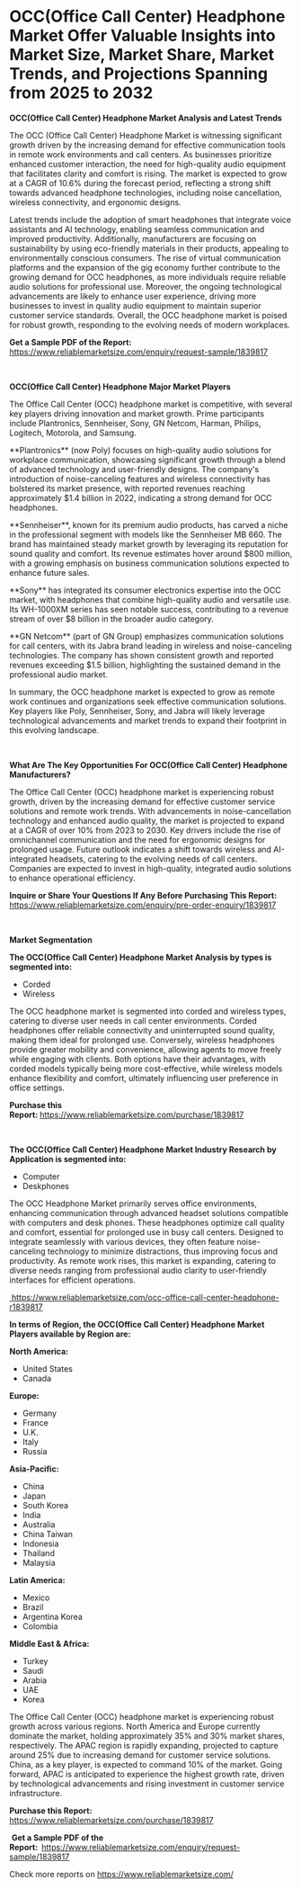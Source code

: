<p><h1>OCC(Office Call Center) Headphone Market Offer Valuable Insights into Market Size, Market Share, Market Trends, and Projections Spanning from 2025 to 2032</h1></p><p><strong>OCC(Office Call Center) Headphone Market Analysis and Latest Trends</strong></p>
<p><p>The OCC (Office Call Center) Headphone Market is witnessing significant growth driven by the increasing demand for effective communication tools in remote work environments and call centers. As businesses prioritize enhanced customer interaction, the need for high-quality audio equipment that facilitates clarity and comfort is rising. The market is expected to grow at a CAGR of 10.6% during the forecast period, reflecting a strong shift towards advanced headphone technologies, including noise cancellation, wireless connectivity, and ergonomic designs.</p><p>Latest trends include the adoption of smart headphones that integrate voice assistants and AI technology, enabling seamless communication and improved productivity. Additionally, manufacturers are focusing on sustainability by using eco-friendly materials in their products, appealing to environmentally conscious consumers. The rise of virtual communication platforms and the expansion of the gig economy further contribute to the growing demand for OCC headphones, as more individuals require reliable audio solutions for professional use. Moreover, the ongoing technological advancements are likely to enhance user experience, driving more businesses to invest in quality audio equipment to maintain superior customer service standards. Overall, the OCC headphone market is poised for robust growth, responding to the evolving needs of modern workplaces.</p></p>
<p><strong>Get a Sample PDF of the Report:&nbsp;</strong> <a href="https://www.reliablemarketsize.com/enquiry/request-sample/1839817?utm_campaign=2481&utm_medium=2&utm_source=Github&utm_content=ia&utm_term=06042025&utm_id=occoffice-call-center-headphone">https://www.reliablemarketsize.com/enquiry/request-sample/1839817</a></p>
<p>&nbsp;</p>
<p><strong>OCC(Office Call Center) Headphone Major Market Players</strong></p>
<p><p>The Office Call Center (OCC) headphone market is competitive, with several key players driving innovation and market growth. Prime participants include Plantronics, Sennheiser, Sony, GN Netcom, Harman, Philips, Logitech, Motorola, and Samsung. </p><p>**Plantronics** (now Poly) focuses on high-quality audio solutions for workplace communication, showcasing significant growth through a blend of advanced technology and user-friendly designs. The company's introduction of noise-canceling features and wireless connectivity has bolstered its market presence, with reported revenues reaching approximately $1.4 billion in 2022, indicating a strong demand for OCC headphones.</p><p>**Sennheiser**, known for its premium audio products, has carved a niche in the professional segment with models like the Sennheiser MB 660. The brand has maintained steady market growth by leveraging its reputation for sound quality and comfort. Its revenue estimates hover around $800 million, with a growing emphasis on business communication solutions expected to enhance future sales.</p><p>**Sony** has integrated its consumer electronics expertise into the OCC market, with headphones that combine high-quality audio and versatile use. Its WH-1000XM series has seen notable success, contributing to a revenue stream of over $8 billion in the broader audio category.</p><p>**GN Netcom** (part of GN Group) emphasizes communication solutions for call centers, with its Jabra brand leading in wireless and noise-canceling technologies. The company has shown consistent growth and reported revenues exceeding $1.5 billion, highlighting the sustained demand in the professional audio market.</p><p>In summary, the OCC headphone market is expected to grow as remote work continues and organizations seek effective communication solutions. Key players like Poly, Sennheiser, Sony, and Jabra will likely leverage technological advancements and market trends to expand their footprint in this evolving landscape.</p></p>
<p>&nbsp;</p>
<p><strong>What Are The Key Opportunities For OCC(Office Call Center) Headphone Manufacturers?</strong></p>
<p><p>The Office Call Center (OCC) headphone market is experiencing robust growth, driven by the increasing demand for effective customer service solutions and remote work trends. With advancements in noise-cancellation technology and enhanced audio quality, the market is projected to expand at a CAGR of over 10% from 2023 to 2030. Key drivers include the rise of omnichannel communication and the need for ergonomic designs for prolonged usage. Future outlook indicates a shift towards wireless and AI-integrated headsets, catering to the evolving needs of call centers. Companies are expected to invest in high-quality, integrated audio solutions to enhance operational efficiency.</p></p>
<p><strong>Inquire or Share Your Questions If Any Before Purchasing This Report:</strong> <a href="https://www.reliablemarketsize.com/enquiry/pre-order-enquiry/1839817?utm_campaign=2481&utm_medium=2&utm_source=Github&utm_content=ia&utm_term=06042025&utm_id=occoffice-call-center-headphone">https://www.reliablemarketsize.com/enquiry/pre-order-enquiry/1839817</a></p>
<p>&nbsp;</p>
<p><strong>Market Segmentation</strong></p>
<p><strong>The OCC(Office Call Center) Headphone Market Analysis by types is segmented into:</strong></p>
<p><ul><li>Corded</li><li>Wireless</li></ul></p>
<p><p>The OCC headphone market is segmented into corded and wireless types, catering to diverse user needs in call center environments. Corded headphones offer reliable connectivity and uninterrupted sound quality, making them ideal for prolonged use. Conversely, wireless headphones provide greater mobility and convenience, allowing agents to move freely while engaging with clients. Both options have their advantages, with corded models typically being more cost-effective, while wireless models enhance flexibility and comfort, ultimately influencing user preference in office settings.</p></p>
<p><strong>Purchase this Report:&nbsp;</strong><a href="https://www.reliablemarketsize.com/purchase/1839817?utm_campaign=2481&utm_medium=2&utm_source=Github&utm_content=ia&utm_term=06042025&utm_id=occoffice-call-center-headphone">https://www.reliablemarketsize.com/purchase/1839817</a></p>
<p>&nbsp;</p>
<p><strong>The OCC(Office Call Center) Headphone Market Industry Research by Application is segmented into:</strong></p>
<p><ul><li>Computer</li><li>Deskphones</li></ul></p>
<p><p>The OCC Headphone Market primarily serves office environments, enhancing communication through advanced headset solutions compatible with computers and desk phones. These headphones optimize call quality and comfort, essential for prolonged use in busy call centers. Designed to integrate seamlessly with various devices, they often feature noise-canceling technology to minimize distractions, thus improving focus and productivity. As remote work rises, this market is expanding, catering to diverse needs ranging from professional audio clarity to user-friendly interfaces for efficient operations.</p></p>
<p><a href="https://www.reliablemarketsize.com/occ-office-call-center-headphone-r1839817?utm_campaign=2481&utm_medium=2&utm_source=Github&utm_content=ia&utm_term=06042025&utm_id=occoffice-call-center-headphone">&nbsp;https://www.reliablemarketsize.com/occ-office-call-center-headphone-r1839817</a></p>
<p><strong>In terms of Region, the OCC(Office Call Center) Headphone Market Players available by Region are:</strong></p>
<p>
    <p> <strong> North America: </strong>
        <ul>
            <li>United States</li>
            <li>Canada</li>
        </ul>
        </p> 
    <p> <strong> Europe: </strong>
        <ul>
            <li>Germany</li>
            <li>France</li>
            <li>U.K.</li>
            <li>Italy</li>
            <li>Russia</li>
        </ul>
        </p> 
    <p> <strong> Asia-Pacific: </strong>
        <ul>
            <li>China</li>
            <li>Japan</li>
            <li>South Korea</li>
            <li>India</li>
            <li>Australia</li>
            <li>China Taiwan</li>
            <li>Indonesia</li>
            <li>Thailand</li>
            <li>Malaysia</li>
        </ul>
        </p> 
    <p> <strong> Latin America: </strong>
        <ul>
            <li>Mexico</li>
            <li>Brazil</li>
            <li>Argentina Korea</li>
            <li>Colombia</li>
        </ul>
        </p> 
    <p> <strong> Middle East & Africa: </strong>
        <ul>
            <li>Turkey</li>
            <li>Saudi</li>
            <li>Arabia</li>
            <li>UAE</li>
            <li>Korea</li>
        </ul>
    </p>
    </p>
<p><p>The Office Call Center (OCC) headphone market is experiencing robust growth across various regions. North America and Europe currently dominate the market, holding approximately 35% and 30% market shares, respectively. The APAC region is rapidly expanding, projected to capture around 25% due to increasing demand for customer service solutions. China, as a key player, is expected to command 10% of the market. Going forward, APAC is anticipated to experience the highest growth rate, driven by technological advancements and rising investment in customer service infrastructure.</p></p>
<p><strong>Purchase this Report: </strong><a href="https://www.reliablemarketsize.com/purchase/1839817?utm_campaign=2481&utm_medium=2&utm_source=Github&utm_content=ia&utm_term=06042025&utm_id=occoffice-call-center-headphone">https://www.reliablemarketsize.com/purchase/1839817</a></p>
<p>&nbsp;<strong>Get a Sample PDF of the Report:&nbsp;&nbsp;</strong><a href="https://www.reliablemarketsize.com/enquiry/request-sample/1839817?utm_campaign=2481&utm_medium=2&utm_source=Github&utm_content=ia&utm_term=06042025&utm_id=occoffice-call-center-headphone">https://www.reliablemarketsize.com/enquiry/request-sample/1839817</a></p>
<p><strong></strong></p>
<p>Check more reports on <a href="https://www.reliablemarketsize.com/?utm_campaign=2481&utm_medium=2&utm_source=Github&utm_content=ia&utm_term=06042025&utm_id=occoffice-call-center-headphone">https://www.reliablemarketsize.com/</a></p>